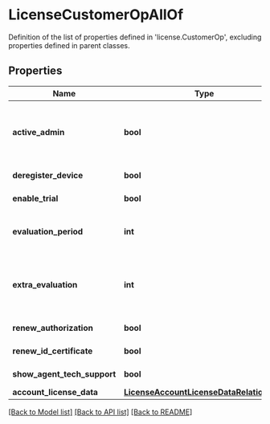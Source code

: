 # LicenseCustomerOpAllOf

Definition of the list of properties defined in 'license.CustomerOp', excluding properties defined in parent classes.
## Properties
Name | Type | Description | Notes
------------ | ------------- | ------------- | -------------
**active_admin** | **bool** | The license administrative state. Set this property to &#39;true&#39; to activate the license entitlements. | [optional] 
**deregister_device** | **bool** | Trigger de-registration/disable. | [optional] 
**enable_trial** | **bool** | Enable trial for Intersight licensing. | [optional] 
**evaluation_period** | **int** | The default Trial or Grace period customer is entitled to. | [optional] 
**extra_evaluation** | **int** | The number of days the trial Trial or Grace period is extended. The trial or grace period can be extended once. | [optional] 
**renew_authorization** | **bool** | Trigger renew authorization. | [optional] 
**renew_id_certificate** | **bool** | Trigger renew registration. | [optional] 
**show_agent_tech_support** | **bool** | Trigger show tech support feature. | [optional] 
**account_license_data** | [**LicenseAccountLicenseDataRelationship**](LicenseAccountLicenseDataRelationship.md) |  | [optional] 

[[Back to Model list]](../README.md#documentation-for-models) [[Back to API list]](../README.md#documentation-for-api-endpoints) [[Back to README]](../README.md)


